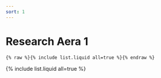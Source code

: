 ```yaml
---
sort: 1
---
```


# Research Aera 1

```
{% raw %}{% include list.liquid all=true %}{% endraw %}
```

{% include list.liquid all=true %}

